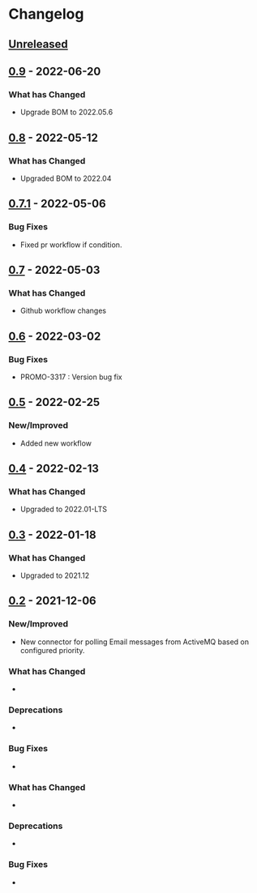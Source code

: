 # Changelog

## [Unreleased]

## [0.9] - 2022-06-20

### What has Changed

-   Upgrade BOM to 2022.05.6

## [0.8] - 2022-05-12

### What has Changed

-   Upgraded BOM to 2022.04

## [0.7.1] - 2022-05-06

### Bug Fixes

-   Fixed pr workflow if condition.

## [0.7] - 2022-05-03

### What has Changed

-   Github workflow changes

## [0.6] - 2022-03-02

### Bug Fixes

-   PROMO-3317 : Version bug fix

## [0.5] - 2022-02-25

### New/Improved

-   Added new workflow

## [0.4] - 2022-02-13

### What has Changed

-   Upgraded to 2022.01-LTS

## [0.3] - 2022-01-18

### What has Changed

-   Upgraded to 2021.12

## [0.2] - 2021-12-06

### New/Improved

-   New connector for polling Email messages from ActiveMQ based on configured priority.

### What has Changed

-

### Deprecations

-

### Bug Fixes

-

### What has Changed

-

### Deprecations

-

### Bug Fixes

-

[Unreleased]: https://github.com/baas-devops-reference/ses-email-connector/compare/0.9...HEAD

[0.9]: https://github.com/baas-devops-reference/ses-email-connector/compare/0.8...0.9

[0.8]: https://github.com/baas-devops-reference/ses-email-connector/compare/0.7.1...0.8

[0.7.1]: https://github.com/baas-devops-reference/ses-email-connector/compare/0.7...0.7.1

[0.7]: https://github.com/baas-devops-reference/ses-email-connector/compare/0.6...0.7

[0.6]: https://github.com/baas-devops-reference/ses-email-connector/compare/0.5...0.6

[0.5]: https://github.com/baas-devops-reference/ses-email-connector/compare/0.4...0.5

[0.4]: https://github.com/baas-devops-reference/ses-email-connector/compare/0.3...0.4

[0.3]: https://github.com/baas-devops-reference/ses-email-connector/compare/0.2...0.3

[0.2]: https://github.com/baas-devops-reference/ses-email-connector/compare/7bd536cc91779eb6d1dd0c487295fb6085105e82...0.2
